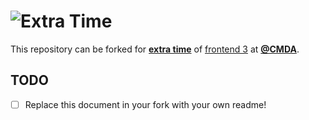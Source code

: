 # ![Extra Time][banner]

This repository can be forked for [**extra time**][et] of [frontend 3][fe3]
at [**@CMDA**][cmda].

## TODO

*   [ ] Replace this document in your fork with your own readme!

[banner]: https://cdn.rawgit.com/cmda-fe3/logo/9fd877f/banner-extra-time.svg

[et]: https://github.com/cmda-fe3/course-17-18/blob/master/participation.md#extra-time

[fe3]: https://github.com/cmda-fe3

[cmda]: https://github.com/cmda

[pages]: https://pages.github.com
